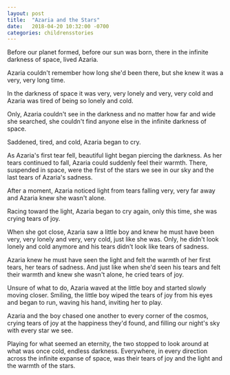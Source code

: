 ```yaml
---
layout: post
title:  "Azaria and the Stars"
date:   2018-04-20 10:32:00 -0700
categories: childrensstories
---
```

Before our planet formed, before our sun was born, there in the infinite darkness of space, lived Azaria.

Azaria couldn't remember how long she'd been there, but she knew it was a very, very long time.

In the darkness of space it was very, very lonely and very, very cold and Azaria was tired of being so lonely and cold.

Only, Azaria couldn't see in the darkness and no matter how far and wide she searched, she couldn't find anyone else in the infinite darkness of space.

Saddened, tired, and cold, Azaria began to cry. 

As Azaria's first tear fell, beautiful light began piercing the darkness. As her tears continued to fall, Azaria could suddenly feel their warmth. There, suspended in space, were the first of the stars we see in our sky and the last tears of Azaria's sadness.

After a moment, Azaria noticed light from tears falling very, very far away and Azaria knew she wasn't alone.

Racing toward the light, Azaria began to cry again, only this time, she was crying tears of joy. 

When she got close, Azaria saw a little boy and knew he must have been very, very lonely and very, very cold, just like she was. Only, he didn't look lonely and cold anymore and his tears didn't look like tears of sadness. 

Azaria knew he must have seen the light and felt the warmth of her first tears, her tears of sadness. And just like when she'd seen his tears and felt their warmth and knew she wasn't alone, he cried tears of joy.

Unsure of what to do, Azaria waved at the little boy and started slowly moving closer. Smiling, the little boy wiped the tears of joy from his eyes and began to run, waving his hand, inviting her to play.

Azaria and the boy chased one another to every corner of the cosmos, crying tears of joy at the happiness they'd found, and filling our night's sky with every star we see.

Playing for what seemed an eternity, the two stopped to look around at what was once cold, endless darkness. Everywhere, in every direction across the infinite expanse of space, was their tears of joy and the light and the warmth of the stars. 
